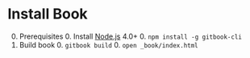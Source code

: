 # Install Book

0. Prerequisites
    0. Install [Node.js](http://nodejs.org/) 4.0+
    0. `npm install -g gitbook-cli`
0. Build book
    0. `gitbook build`
    0. `open _book/index.html`